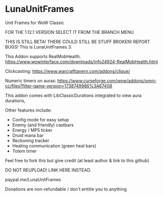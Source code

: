 # LunaUnitFrames
Unit Frames for WoW Classic

FOR THE 1.12.1 VERSION SELECT IT FROM THE BRANCH MENU

THIS IS STILL BETA! THERE COULD STILL BE STUFF BROKEN! REPORT BUGS!
This is LunaUnitFrames 3.


This Addon supports RealMobHealth.
https://www.wowinterface.com/downloads/info24924-RealMobHealth.html

Clickcasting:
https://www.warcrafttavern.com/addons/clique/

Numeric timers on auras:
https://www.curseforge.com/wow/addons/omni-cc/files?filter-game-version=1738749986%3A67408


This addon comes with LibClassicDurations integrated to view aura durations,

Other features include:

- Config mode for easy setup
- Enemy (and friendly) castbars
- Energy / MP5 ticker
- Druid mana bar
- Reckoning tracker
- Healing communication (green heal bars)
- Totem timer




Feel free to fork this but give credit (at least author & link to this github)

DO NOT REUPLOAD! LINK HERE INSTEAD.


paypal.me/LunaUnitFrames

Donations are non-refundable / don't entitle you to anything
